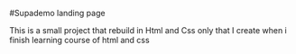 #Supademo landing page

This is a small project that rebuild in Html and Css only that I create when i finish learning course of html and css
